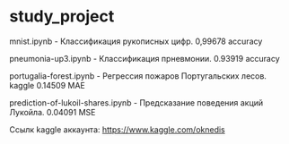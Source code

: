# study_project

mnist.ipynb - Классификация рукописных цифр. 0,99678 accuracy

pneumonia-up3.ipynb - Классификация прневмонии. 0.93919 accuracy

portugalia-forest.ipynb - Регрессия пожаров Португальских лесов. kaggle 0.14509 MAE

prediction-of-lukoil-shares.ipynb - Предсказание поведения акций Лукойла. 0.04091 MSE


Ссылк kaggle аккаунта: https://www.kaggle.com/oknedis
